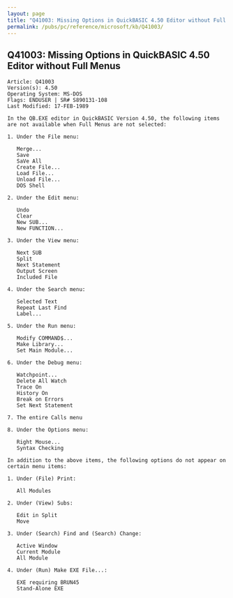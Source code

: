 ```yaml
---
layout: page
title: "Q41003: Missing Options in QuickBASIC 4.50 Editor without Full Menus"
permalink: /pubs/pc/reference/microsoft/kb/Q41003/
---
```


## Q41003: Missing Options in QuickBASIC 4.50 Editor without Full Menus

	Article: Q41003
	Version(s): 4.50
	Operating System: MS-DOS
	Flags: ENDUSER | SR# S890131-108
	Last Modified: 17-FEB-1989
	
	In the QB.EXE editor in QuickBASIC Version 4.50, the following items
	are not available when Full Menus are not selected:
	
	1. Under the File menu:
	
	   Merge...
	   Save
	   SaVe All
	   Create File...
	   Load File...
	   Unload File...
	   DOS Shell
	
	2. Under the Edit menu:
	
	   Undo
	   Clear
	   New SUB...
	   New FUNCTION...
	
	3. Under the View menu:
	
	   Next SUB
	   Split
	   Next Statement
	   Output Screen
	   Included File
	
	4. Under the Search menu:
	
	   Selected Text
	   Repeat Last Find
	   Label...
	
	5. Under the Run menu:
	
	   Modify COMMAND$...
	   Make Library...
	   Set Main Module...
	
	6. Under the Debug menu:
	
	   Watchpoint...
	   Delete All Watch
	   Trace On
	   History On
	   Break on Errors
	   Set Next Statement
	
	7. The entire Calls menu
	
	8. Under the Options menu:
	
	   Right Mouse...
	   Syntax Checking
	
	In addition to the above items, the following options do not appear on
	certain menu items:
	
	1. Under (File) Print:
	
	   All Modules
	
	2. Under (View) Subs:
	
	   Edit in Split
	   Move
	
	3. Under (Search) Find and (Search) Change:
	
	   Active Window
	   Current Module
	   All Module
	
	4. Under (Run) Make EXE File...:
	
	   EXE requiring BRUN45
	   Stand-Alone EXE
